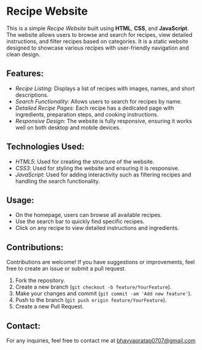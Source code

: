 # Recipe Website

This is a simple *Recipe Website* built using **HTML**, **CSS**, and **JavaScript**. The website allows users to browse and search for recipes, view detailed instructions, and filter recipes based on categories. It is a static website designed to showcase various recipes with user-friendly navigation and clean design.

## Features:
- *Recipe Listing:* Displays a list of recipes with images, names, and short descriptions.
- *Search Functionality:* Allows users to search for recipes by name.
- *Detailed Recipe Pages:* Each recipe has a dedicated page with ingredients, preparation steps, and cooking instructions.
- *Responsive Design:* The website is fully responsive, ensuring it works well on both desktop and mobile devices.

## Technologies Used:
- *HTML5*: Used for creating the structure of the website.
- *CSS3*: Used for styling the website and ensuring it is responsive.
- *JavaScript*: Used for adding interactivity such as filtering recipes and handling the search functionality.

## Usage:
- On the homepage, users can browse all available recipes.
- Use the search bar to quickly find specific recipes.
- Click on any recipe to view detailed instructions and ingredients.

## Contributions:

Contributions are welcome! If you have suggestions or improvements, feel free to create an issue or submit a pull request.
1. Fork the repository.
2. Create a new branch (`git checkout -b feature/YourFeature`).
3. Make your changes and commit (`git commit -am 'Add new feature'`).
4. Push to the branch (`git push origin feature/YourFeature`).
5. Create a new Pull Request.

## Contact:

For any inquiries, feel free to contact me at bhavyapratap0707@gmail.com
